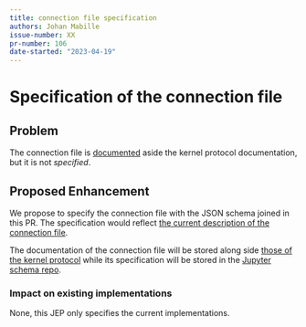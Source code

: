 ```yaml
---
title: connection file specification
authors: Johan Mabille
issue-number: XX
pr-number: 106
date-started: "2023-04-19"
---
```


# Specification of the connection file

## Problem

The connection file is [documented](https://github.com/jupyter/jupyter_client/blob/main/docs/kernels.rst) aside the kernel protocol documentation, but it is not *specified*.

## Proposed Enhancement

We propose to specify the connection file with the JSON schema joined in this PR. The specification would reflect
[the current description of the connection file](https://jupyter-client.readthedocs.io/en/stable/kernels.html#connection-files).

The documentation of the connection file will be stored along side [those of the kernel protocol](https://github.com/jupyter-standards/kernel-protocol) while its specification will be stored in the [Jupyter schema repo](https://github.com/jupyter/schema).

### Impact on existing implementations

None, this JEP only specifies the current implementations.
